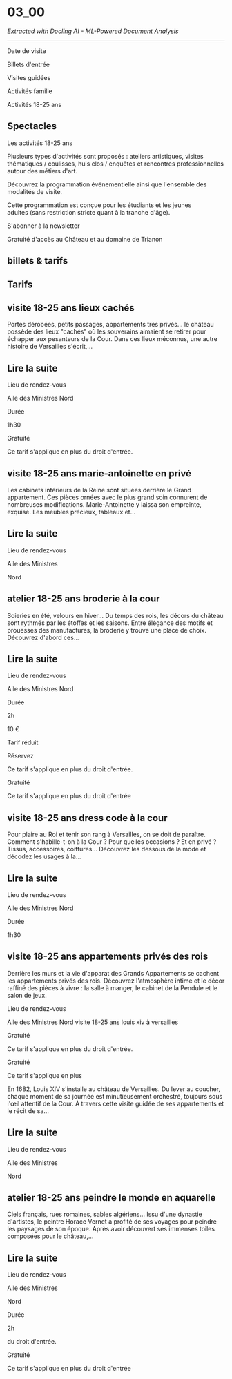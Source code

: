 # 03_00

*Extracted with Docling AI - ML-Powered Document Analysis*

---

<!-- image -->

<!-- image -->

Date de visite

Billets d'entrée

Visites guidées

Activités famille

Activités 18-25 ans

## Spectacles

<!-- image -->

Les activités 18-25 ans

Plusieurs types d'activités sont proposés : ateliers artistiques, visites thématiques / coulisses, huis clos / enquêtes et rencontres professionnelles autour des métiers d'art.

Découvrez la programmation événementielle ainsi que l'ensemble des modalités de visite.

Cette programmation est conçue pour les étudiants et les jeunes adultes (sans restriction stricte quant à la tranche d'âge).

S'abonner à la newsletter

Gratuité d'accès au Château et au domaine de Trianon

## billets &amp; tarifs

<!-- image -->

## Tarifs

<!-- image -->

## visite 18-25 ans lieux cachés

Portes dérobées, petits passages, appartements très privés... le château possède des lieux "cachés" où les souverains aimaient se retirer pour échapper aux pesanteurs de la Cour. Dans ces lieux méconnus, une autre histoire de Versailles s'écrit,...

## Lire la suite

Lieu de rendez-vous

Aile des Ministres Nord

Durée

1h30

Gratuité

<!-- image -->

<!-- image -->

Ce tarif s'applique en plus du droit d'entrée.

<!-- image -->

<!-- image -->

## visite 18-25 ans marie-antoinette en privé

Les cabinets intérieurs de la Reine sont situées derrière le Grand appartement. Ces pièces ornées avec le plus grand soin connurent de nombreuses modifications. Marie-Antoinette y laissa son empreinte, exquise. Les meubles précieux, tableaux et...

## Lire la suite

Lieu de rendez-vous

Aile des Ministres

Nord

## atelier 18-25 ans broderie à la cour

Soieries en été, velours en hiver… Du temps des rois, les décors du château sont rythmés par les étoffes et les saisons. Entre élégance des motifs et prouesses des manufactures, la broderie y trouve une place de choix. Découvrez d'abord ces...

## Lire la suite

Lieu de rendez-vous

Aile des Ministres Nord

Durée

2h

10 €

Tarif réduit

<!-- image -->

Réservez

Ce tarif s'applique en plus du droit d'entrée.

Gratuité

<!-- image -->

<!-- image -->

Ce tarif s'applique en plus du droit d'entrée

<!-- image -->

<!-- image -->

<!-- image -->

## visite 18-25 ans dress code à la cour

Pour plaire au Roi et tenir son rang à Versailles, on se doit de paraître. Comment s'habille-t-on à la Cour ? Pour quelles occasions ? Et en privé ? Tissus, accessoires, coiffures... Découvrez les dessous de la mode et décodez les usages à la...

## Lire la suite

Lieu de rendez-vous

Aile des Ministres Nord

Durée

1h30

## visite 18-25 ans appartements privés des rois

Derrière les murs et la vie d'apparat des Grands Appartements se cachent les appartements privés des rois. Découvrez l'atmosphère intime et le décor raffiné des pièces à vivre : la salle à manger, le cabinet de la Pendule et le salon de jeux.

Lieu de rendez-vous

Aile des Ministres Nord visite 18-25 ans louis xiv à versailles

Gratuité

<!-- image -->

<!-- image -->

Ce tarif s'applique en plus du droit d'entrée.

Gratuité

<!-- image -->

<!-- image -->

Ce tarif s'applique en plus

<!-- image -->

En 1682, Louis XIV s'installe au château de Versailles. Du lever au coucher, chaque moment de sa journée est minutieusement orchestré, toujours sous l'œil attentif de la Cour. À travers cette visite guidée de ses appartements et le récit de sa...

## Lire la suite

Lieu de rendez-vous

Aile des Ministres

Nord

## atelier 18-25 ans peindre le monde en aquarelle

Ciels français, rues romaines, sables algériens… Issu d'une dynastie d'artistes, le peintre Horace Vernet a profité de ses voyages pour peindre les paysages de son époque. Après avoir découvert ses immenses toiles composées pour le château,...

## Lire la suite

Lieu de rendez-vous

Aile des Ministres

Nord

Durée

2h

du droit d'entrée.

Gratuité

<!-- image -->

<!-- image -->

Ce tarif s'applique en plus du droit d'entrée